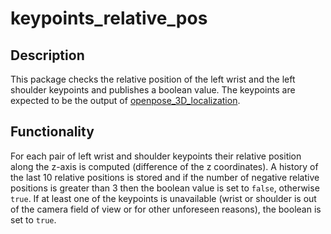 # keypoints_relative_pos

## Description
This package checks the relative position of the left wrist and the left shoulder keypoints and publishes a boolean value. The keypoints are expected to be the output of [openpose_3D_localization](https://github.com/Roboskel-manipulation/openpose_3D_localization).

## Functionality
For each pair of left wrist and shoulder keypoints their relative position along the z-axis is computed (difference of the z coordinates). A history of the last 10 relative positions is stored and if the number of negative relative positions is greater than 3 then the boolean value is set to `false`, otherwise `true`. If at least one of the keypoints is unavailable (wrist or shoulder is out of the camera field of view or for other unforeseen reasons), the boolean is set to `true`. 
